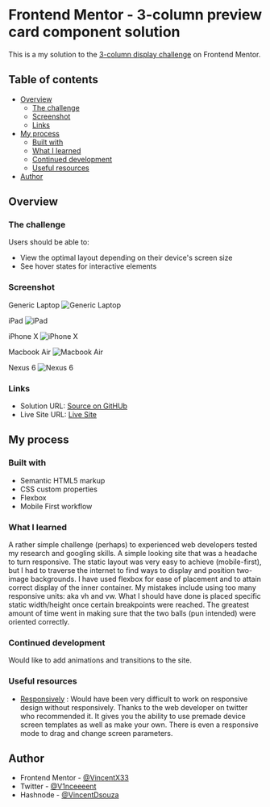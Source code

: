 # Frontend Mentor - 3-column preview card component solution

This is a my solution to the [3-column display challenge](https://www.frontendmentor.io/challenges/3column-preview-card-component-pH92eAR2-) on Frontend Mentor. 

## Table of contents

- [Overview](#overview)
  - [The challenge](#the-challenge)
  - [Screenshot](#screenshot)
  - [Links](#links)
- [My process](#my-process)
  - [Built with](#built-with)
  - [What I learned](#what-i-learned)
  - [Continued development](#continued-development)
  - [Useful resources](#useful-resources)
- [Author](#author)

## Overview

### The challenge

Users should be able to:

- View the optimal layout depending on their device's screen size
- See hover states for interactive elements

### Screenshot

Generic Laptop
![Generic Laptop](./images/Screenshots/Generic%20Laptop.jpg)

iPad
![iPad](./images/Screenshots/iPad.jpg)

iPhone X
![iPhone X](./images/Screenshots/iPhone%20X.jpg)

Macbook Air
![Macbook Air](./images/Screenshots/MacBook%20Air.jpg)

Nexus 6
![Nexus 6](./images/Screenshots/Nexus%206.jpg)

### Links

- Solution URL: [Source on GitHUb](https://github.com/VincentX33/profile-card-challenge)
- Live Site URL: [Live Site](https://vincentx33.github.io/profile-card-challenge/)

## My process

### Built with

- Semantic HTML5 markup
- CSS custom properties
- Flexbox
- Mobile First workflow

### What I learned
A rather simple challenge (perhaps) to experienced web developers tested my research and googling skills. A simple looking site that was a headache to turn responsive. The static layout was very easy to achieve (mobile-first), but I had to traverse the internet to find ways to display and position two-image backgrounds. I have used flexbox for ease of placement and to attain correct display of the inner container.
My mistakes include using too many responsive units: aka vh and vw. What I should have done is placed specific static width/height once certain breakpoints were reached. The greatest amount of time went in making sure that the two balls (pun intended) were oriented correctly. 

### Continued development
Would like to add animations and transitions to the site.

### Useful resources

- [Responsively](https://responsively.app/) : Would have been very difficult to work on responsive design without responsively. Thanks to the web developer on twitter who recommended it. It gives you the ability to use premade device screen templates as well as make your own. There is even a responsive mode to drag and change screen parameters. 


## Author

- Frontend Mentor - [@VincentX33](https://www.frontendmentor.io/profile/VincentX33)
- Twitter - [@V1nceeeent](https://www.twitter.com/V1nceeeent/)
- Hashnode - [@VincentDsouza](https://hashnode.com/@VincentDsouza)